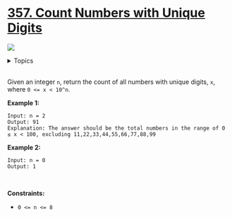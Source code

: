 # [357. Count Numbers with Unique Digits](https://leetcode-cn.com/problems/count-numbers-with-unique-digits/)

![](https://img.shields.io/badge/Difficulty-Medium-F8AF40.svg)

<details>
<summary>Topics</summary>

* [`Backtracking`](https://leetcode.com/tag/backtracking/)
* [`Dynamic Programming`](https://leetcode.com/tag/dynamic-programming/)
* [`Math`](https://leetcode.com/tag/math/)

</details>
<br />

Given an integer `n`, return the count of all numbers with unique digits, `x`, where `0 <= x < 10^n`.

**Example 1:**

    Input: n = 2
    Output: 91
    Explanation: The answer should be the total numbers in the range of 0 ≤ x < 100, excluding 11,22,33,44,55,66,77,88,99

**Example 2:**

    Input: n = 0
    Output: 1
 

**Constraints:**

 + `0 <= n <= 8`

